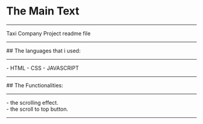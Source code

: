 # The Main Text 
<hr>
Taxi Company Project readme file
<hr>
## The languages that i used:
<hr>
- HTML
- CSS
- JAVASCRIPT
<hr>
## The Functionalities:
<hr>
- the scrolling effect. <br>
- the scroll to top button. <br>
<hr>

